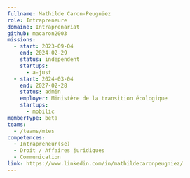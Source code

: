 ```yaml
---
fullname: Mathilde Caron-Peugniez
role: Intrapreneure
domaine: Intraprenariat
github: macaron2003
missions:
  - start: 2023-09-04
    end: 2024-02-29
    status: independent
    startups:
      - a-just
  - start: 2024-03-04
    end: 2027-02-28
    status: admin
    employer: Ministère de la transition écologique
    startups:
      - mobilic
memberType: beta
teams:
  - /teams/mtes
competences:
  - Intrapreneur(se)
  - Droit / Affaires juridiques
  - Communication
link: https://www.linkedin.com/in/mathildecaronpeugniez/
---
```

